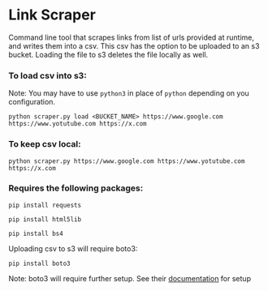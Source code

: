 # Link Scraper
Command line tool that scrapes links from list of urls provided at runtime, and writes them into a csv. This csv has the option to be uploaded to an s3 bucket. Loading the file to s3 deletes the file locally as well.

### To load csv into s3:
Note: You may have to use `python3` in place of `python` depending on you configuration.

```
python scraper.py load <BUCKET_NAME> https://www.google.com https://www.yotutube.com https://x.com
```

### To keep csv local:

```
python scraper.py https://www.google.com https://www.yotutube.com https://x.com
```

### Requires the following packages:

```
pip install requests
```

```
pip install html5lib
```

```
pip install bs4
```
Uploading csv to s3 will require boto3:
```
pip install boto3
```
Note: boto3 will require further setup. See their [documentation](https://boto3.amazonaws.com/v1/documentation/api/latest/index.html) for setup